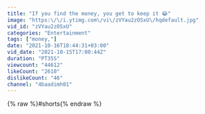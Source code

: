 ```yaml
---
title: "If you find the money, you get to keep it 😂"
image: "https:\/\/i.ytimg.com\/vi\/zVYau2zOSxU\/hqdefault.jpg"
vid_id: "zVYau2zOSxU"
categories: "Entertainment"
tags: ["money,"]
date: "2021-10-16T18:44:31+03:00"
vid_date: "2021-10-15T17:00:44Z"
duration: "PT35S"
viewcount: "44612"
likeCount: "2610"
dislikeCount: "46"
channel: "4baadimh01"
---
```

{% raw %}#shorts{% endraw %}
